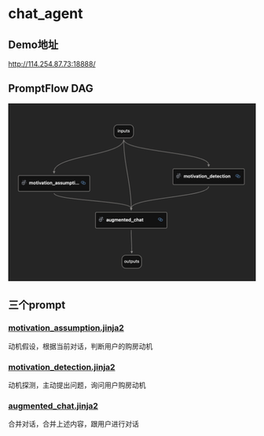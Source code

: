 # chat_agent

## Demo地址

http://114.254.87.73:18888/

## PromptFlow DAG

![可选的图片描述](https://github.com/fisherMartyn/chat_agent/blob/main/PromotFlow-DAG.png)


## 三个prompt

### <a href="https://github.com/fisherMartyn/chat_agent/blob/main/motivation_assumption.jinja2">motivation_assumption.jinja2 </a>
动机假设，根据当前对话，判断用户的购房动机

### <a href="https://github.com/fisherMartyn/chat_agent/blob/main/motivation_detection.jinja2">motivation_detection.jinja2</a>
动机探测，主动提出问题，询问用户购房动机

### <a href="https://github.com/fisherMartyn/chat_agent/blob/main/augmented_chat.jinja2">augmented_chat.jinja2</a>

合并对话，合并上述内容，跟用户进行对话
